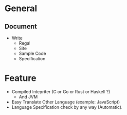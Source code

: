 General
=======

Document
--------
* Write
  * Regal
  * Site
  * Sample Code
  * Specification

Feature
=======
* Compiled Intepriter (C or Go or Rust or Haskell ?)
  * And JVM
* Easy Translate Other Language (example: JavaScript)
* Language Specification check by any way (Automatic).

